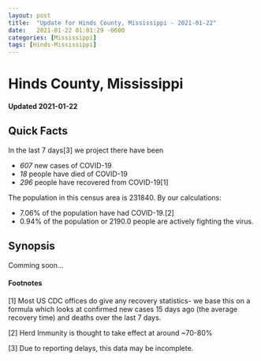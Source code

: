 ```yaml
---
layout: post
title:  "Update for Hinds County, Mississippi - 2021-01-22"
date:   2021-01-22 01:01:29 -0600
categories: [Mississippi]
tags: [Hinds-Mississippi]
---
```


# Hinds County, Mississippi
#### Updated 2021-01-22

## Quick Facts

In the last 7 days[3] we project there have been
- *607* new cases of COVID-19
- *18* people have died of COVID-19
- *296* people have recovered from COVID-19[1]

The population in this census area is 231840. By our calculations:
- 7.06% of the population have had COVID-19.[2]
- 0.94% of the population or 2190.0 people are actively fighting the virus.

## Synopsis

Comming soon...


#### Footnotes

[1] Most US CDC offices do give any recovery statistics- we base this on a formula which looks at confirmed new cases
15 days ago (the average recovery time) and deaths over the last 7 days.

[2] Herd Immunity is thought to take effect at around ~70-80%

[3] Due to reporting delays, this data may be incomplete.
 
    